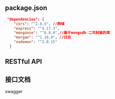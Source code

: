 ## package.json

```json
 "dependencies": {
    "cors": "^2.8.5", //跨域
    "express": "^4.17.3",    
    "mongoose": "^6.8.0",//基于mongodb 二次封装的库
    "morgan": "^1.10.0", //日志
    "nodemon": "^2.0.15" 
  }
```



## RESTful API





## 接口文档

swagger